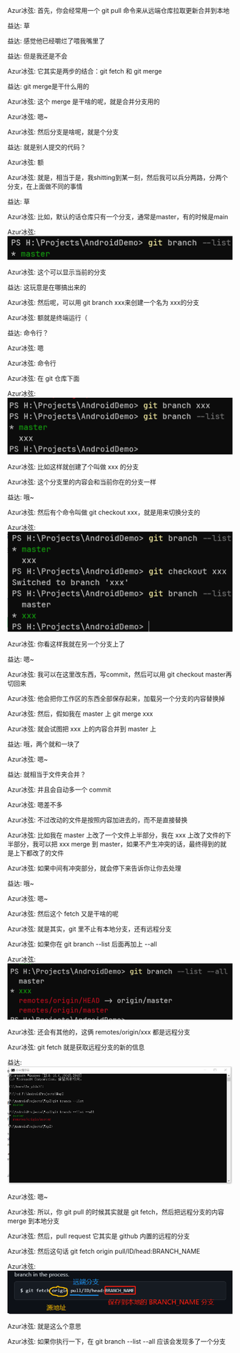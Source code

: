 Azur冰弦:
首先，你会经常用一个 git pull 命令来从远端仓库拉取更新合并到本地

益达:
草

益达:
感觉他已经嚼烂了喂我嘴里了

益达:
但是我还是不会

Azur冰弦:
它其实是两步的结合：git fetch 和 git merge

益达:
git merge是干什么用的

Azur冰弦:
这个 merge 是干啥的呢，就是合并分支用的

Azur冰弦:
嗯~

Azur冰弦:
然后分支是啥呢，就是个分支

益达:
就是别人提交的代码？

Azur冰弦:
额

Azur冰弦:
就是，相当于是，我shitting到某一刻，然后我可以兵分两路，分两个分支，在上面做不同的事情

益达:
草

Azur冰弦:
比如，默认的话仓库只有一个分支，通常是master，有的时候是main

Azur冰弦:
![54389cc65169017d5bc823d1b72d7ec](_分支.assets/54389cc65169017d5bc823d1b72d7ec.png)

Azur冰弦:
这个可以显示当前的分支

益达:
这玩意是在哪搞出来的

Azur冰弦:
然后呢，可以用 git branch xxx来创建一个名为 xxx的分支

Azur冰弦:
额就是终端运行（

益达:
命令行？

Azur冰弦:
嗯

Azur冰弦:
命令行

Azur冰弦:
在 git 仓库下面

Azur冰弦:
![dd56dff756e3937f1ab47ebd1fdb086](_分支.assets/dd56dff756e3937f1ab47ebd1fdb086.png)

Azur冰弦:
比如这样就创建了个叫做 xxx 的分支

Azur冰弦:
这个分支里的内容会和当前你在的分支一样

益达:
哦~

Azur冰弦:
然后有个命令叫做 git checkout xxx，就是用来切换分支的

Azur冰弦:
![b33cbc76f33e957143090b422ad5c5d](_分支.assets/b33cbc76f33e957143090b422ad5c5d.png)

Azur冰弦:
你看这样我就在另一个分支上了

益达:
嗯~

Azur冰弦:
我可以在这里改东西，写commit，然后可以用 git checkout master再切回来

Azur冰弦:
他会把你工作区的东西全部保存起来，加载另一个分支的内容替换掉

Azur冰弦:
然后，假如我在 master 上 git merge xxx

Azur冰弦:
就会试图把 xxx 上的内容合并到 master 上

益达:
哦，两个就和一块了

Azur冰弦:
嗯~

益达:
就相当于文件夹合并？

Azur冰弦:
并且会自动多一个 commit

Azur冰弦:
嗯差不多

Azur冰弦:
不过改动的文件是按照内容加进去的，而不是直接替换

Azur冰弦:
比如我在 master 上改了一个文件上半部分，我在 xxx 上改了文件的下半部分，我可以把 xxx merge 到 master，如果不产生冲突的话，最终得到的就是上下都改了的文件

Azur冰弦:
如果中间有冲突部分，就会停下来告诉你让你去处理

益达:
哦~

Azur冰弦:
嗯~

Azur冰弦:
然后这个 fetch 又是干啥的呢

Azur冰弦:
就是其实，git 里不止有本地分支，还有远程分支

Azur冰弦:
如果你在 git branch --list 后面再加上 --all

Azur冰弦:
![35d6214c7b640fc26bd376c7a5a41d8](_分支.assets/35d6214c7b640fc26bd376c7a5a41d8.png)

Azur冰弦:
还会有其他的，这俩 remotes/origin/xxx 都是远程分支

Azur冰弦:
git fetch 就是获取远程分支的新的信息

益达:
![7e503d04a1bac8ea4bcc8f235820634](_分支.assets/7e503d04a1bac8ea4bcc8f235820634.png)

Azur冰弦:
嗯~

Azur冰弦:
所以，你 git pull 的时候其实就是 git fetch，然后把远程分支的内容 merge 到本地分支

Azur冰弦:
然后，pull request 它其实是 github 内置的远程的分支

Azur冰弦:
然后这句话 git fetch origin pull/ID/head:BRANCH_NAME

Azur冰弦:
![e11be0dcba7b539676bce1951033172](_分支.assets/e11be0dcba7b539676bce1951033172.png)

Azur冰弦:
就是这么个意思

Azur冰弦:
如果你执行一下，在 git branch --list --all 应该会发现多了一个分支